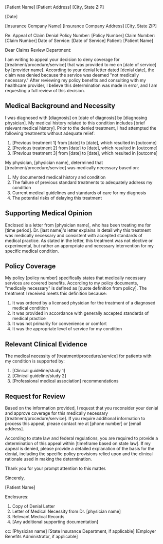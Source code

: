[Patient Name]
[Patient Address]
[City, State ZIP]

[Date]

[Insurance Company Name]
[Insurance Company Address]
[City, State ZIP]

Re: Appeal of Claim Denial
Policy Number: [Policy Number]
Claim Number: [Claim Number]
Date of Service: [Date of Service]
Patient: [Patient Name]

Dear Claims Review Department:

I am writing to appeal your decision to deny coverage for [treatment/procedure/service] that was provided to me on [date of service] by [provider name]. According to your denial letter dated [denial date], the claim was denied because the service was deemed "not medically necessary." After reviewing my policy benefits and consulting with my healthcare provider, I believe this determination was made in error, and I am requesting a full review of this decision.

## Medical Background and Necessity

I was diagnosed with [diagnosis] on [date of diagnosis] by [diagnosing physician]. My medical history related to this condition includes [brief relevant medical history]. Prior to the denied treatment, I had attempted the following treatments without adequate relief:

1. [Previous treatment 1] from [date] to [date], which resulted in [outcome]
2. [Previous treatment 2] from [date] to [date], which resulted in [outcome]
3. [Previous treatment 3] from [date] to [date], which resulted in [outcome]

My physician, [physician name], determined that [treatment/procedure/service] was medically necessary based on:

1. My documented medical history and condition
2. The failure of previous standard treatments to adequately address my condition
3. Current medical guidelines and standards of care for my diagnosis
4. The potential risks of delaying this treatment

## Supporting Medical Opinion

Enclosed is a letter from [physician name], who has been treating me for [time period]. Dr. [last name]'s letter explains in detail why this treatment was medically necessary and consistent with accepted standards of medical practice. As stated in the letter, this treatment was not elective or experimental, but rather an appropriate and necessary intervention for my specific medical condition.

## Policy Coverage

My policy [policy number] specifically states that medically necessary services are covered benefits. According to my policy documents, "medically necessary" is defined as [quote definition from policy]. The treatment I received meets this definition because:

1. It was ordered by a licensed physician for the treatment of a diagnosed medical condition
2. It was provided in accordance with generally accepted standards of medical practice
3. It was not primarily for convenience or comfort
4. It was the appropriate level of service for my condition

## Relevant Clinical Evidence

The medical necessity of [treatment/procedure/service] for patients with my condition is supported by:

1. [Clinical guideline/study 1]
2. [Clinical guideline/study 2]
3. [Professional medical association] recommendations

## Request for Review

Based on the information provided, I request that you reconsider your denial and approve coverage for this medically necessary [treatment/procedure/service]. If you require additional information to process this appeal, please contact me at [phone number] or [email address].

According to state law and federal regulations, you are required to provide a determination of this appeal within [timeframe based on state law]. If my appeal is denied, please provide a detailed explanation of the basis for the denial, including the specific policy provisions relied upon and the clinical rationale used in making the determination.

Thank you for your prompt attention to this matter.

Sincerely,

[Patient Name]

Enclosures:
1. Copy of Denial Letter
2. Letter of Medical Necessity from Dr. [physician name]
3. Relevant Medical Records
4. [Any additional supporting documentation]

cc: [Physician name]
    [State Insurance Department, if applicable]
    [Employer Benefits Administrator, if applicable]
